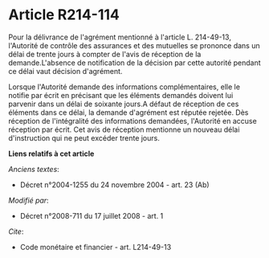# Article R214-114

Pour la délivrance de l'agrément mentionné à l'article L. 214-49-13, l'Autorité de contrôle des assurances et des mutuelles
se prononce dans un délai de trente jours à compter de l'avis de réception de la demande.L'absence de notification de la
décision par cette autorité pendant ce délai vaut décision d'agrément. 

Lorsque l'Autorité demande des informations complémentaires, elle le notifie par écrit en précisant que les éléments demandés
doivent lui parvenir dans un délai de soixante jours.A défaut de réception de ces éléments dans ce délai, la demande
d'agrément est réputée rejetée. Dès réception de l'intégralité des informations demandées, l'Autorité en accuse réception par
écrit. Cet avis de réception mentionne un nouveau délai d'instruction qui ne peut excéder trente jours.

**Liens relatifs à cet article**

_Anciens textes_:

  - Décret n°2004-1255 du 24 novembre 2004 - art. 23 (Ab)

_Modifié par_:

  - Décret n°2008-711 du 17 juillet 2008 - art. 1

_Cite_:

  - Code monétaire et financier - art. L214-49-13
